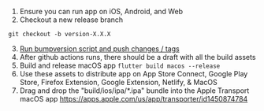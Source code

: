 1. Ensure you can run app on iOS, Android, and Web
2. Checkout a new release branch
```
git checkout -b version-X.X.X
```
3. [Run bumpversion script and push changes / tags](bump_version_for_release.md)
4. After github actions runs, there should be a draft with all the build assets
5. Build and release macOS app `flutter build macos --release`
6. Use these assets to distribute app on App Store Connect, Google Play Store, Firefox Extension, Google Extension,  Netlify, & MacOS
7. Drag and drop the "build/ios/ipa/*.ipa" bundle into the Apple Transport macOS app https://apps.apple.com/us/app/transporter/id1450874784
